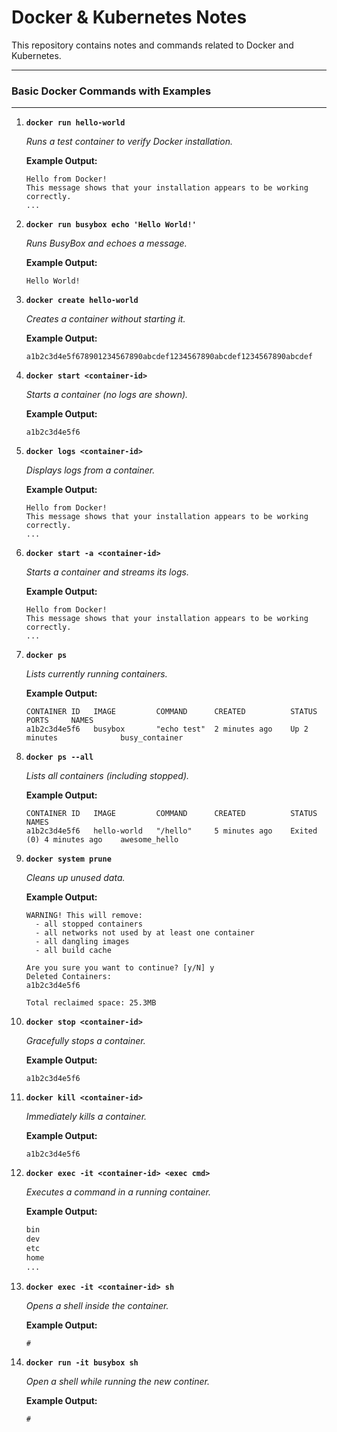 # Docker & Kubernetes Notes

This repository contains notes and commands related to Docker and Kubernetes.

---

### Basic Docker Commands with Examples

---

1. **`docker run hello-world`**

   _Runs a test container to verify Docker installation._

   **Example Output:**

   ```
   Hello from Docker!
   This message shows that your installation appears to be working correctly.
   ...
   ```

1. **`docker run busybox echo 'Hello World!'`**

   _Runs BusyBox and echoes a message._

   **Example Output:**

   ```
   Hello World!
   ```

1. **`docker create hello-world`**

   _Creates a container without starting it._

   **Example Output:**

   ```
   a1b2c3d4e5f678901234567890abcdef1234567890abcdef1234567890abcdef
   ```

1. **`docker start <container-id>`**

   _Starts a container (no logs are shown)._

   **Example Output:**

   ```
   a1b2c3d4e5f6
   ```

1. **`docker logs <container-id>`**

   _Displays logs from a container._

   **Example Output:**

   ```
   Hello from Docker!
   This message shows that your installation appears to be working correctly.
   ...
   ```

1. **`docker start -a <container-id>`**

   _Starts a container and streams its logs._

   **Example Output:**

   ```
   Hello from Docker!
   This message shows that your installation appears to be working correctly.
   ...
   ```

1. **`docker ps`**

   _Lists currently running containers._

   **Example Output:**

   ```
   CONTAINER ID   IMAGE         COMMAND      CREATED          STATUS          PORTS     NAMES
   a1b2c3d4e5f6   busybox       "echo test"  2 minutes ago    Up 2 minutes              busy_container
   ```

1. **`docker ps --all`**

   _Lists all containers (including stopped)._

   **Example Output:**

   ```
   CONTAINER ID   IMAGE         COMMAND      CREATED          STATUS                      NAMES
   a1b2c3d4e5f6   hello-world   "/hello"     5 minutes ago    Exited (0) 4 minutes ago    awesome_hello
   ```

1. **`docker system prune`**

   _Cleans up unused data._

   **Example Output:**

   ```
   WARNING! This will remove:
     - all stopped containers
     - all networks not used by at least one container
     - all dangling images
     - all build cache

   Are you sure you want to continue? [y/N] y
   Deleted Containers:
   a1b2c3d4e5f6

   Total reclaimed space: 25.3MB
   ```

1. **`docker stop <container-id>`**

   _Gracefully stops a container._

   **Example Output:**

   ```
   a1b2c3d4e5f6
   ```

1. **`docker kill <container-id>`**

   _Immediately kills a container._

   **Example Output:**

   ```
   a1b2c3d4e5f6
   ```

1. **`docker exec -it <container-id> <exec cmd>`**

   _Executes a command in a running container._

   **Example Output:**

   ```bash
   bin
   dev
   etc
   home
   ...
   ```

1. **`docker exec -it <container-id> sh`**

   _Opens a shell inside the container._

   **Example Output:**

   ```
   #
   ```

1. **`docker run -it busybox sh`**

   _Open a shell while running the new continer._

   **Example Output:**

   ```
   #
   ```
